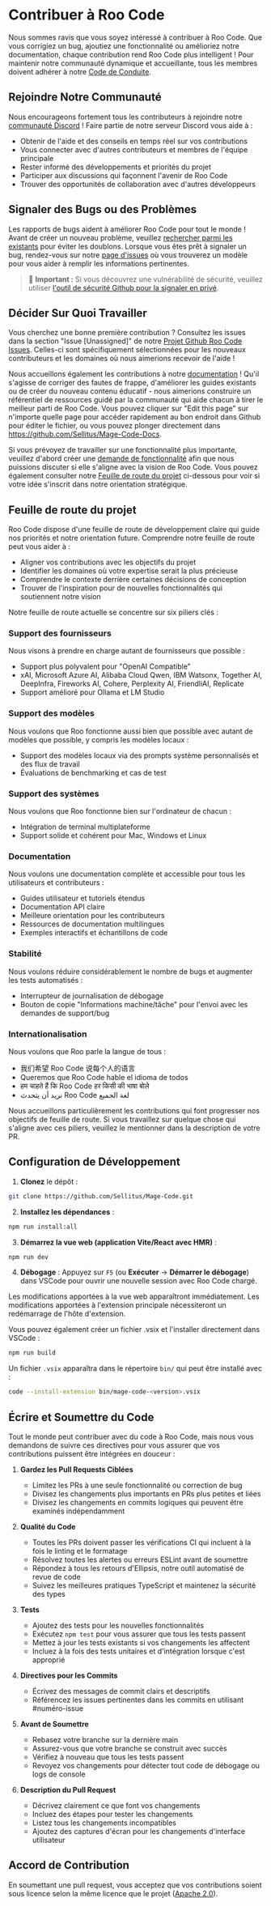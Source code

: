 # Contribuer à Roo Code

Nous sommes ravis que vous soyez intéressé à contribuer à Roo Code. Que vous corrigiez un bug, ajoutiez une fonctionnalité ou amélioriez notre documentation, chaque contribution rend Roo Code plus intelligent ! Pour maintenir notre communauté dynamique et accueillante, tous les membres doivent adhérer à notre [Code de Conduite](CODE_OF_CONDUCT.md).

## Rejoindre Notre Communauté

Nous encourageons fortement tous les contributeurs à rejoindre notre [communauté Discord](https://discord.gg/magecode) ! Faire partie de notre serveur Discord vous aide à :

- Obtenir de l'aide et des conseils en temps réel sur vos contributions
- Vous connecter avec d'autres contributeurs et membres de l'équipe principale
- Rester informé des développements et priorités du projet
- Participer aux discussions qui façonnent l'avenir de Roo Code
- Trouver des opportunités de collaboration avec d'autres développeurs

## Signaler des Bugs ou des Problèmes

Les rapports de bugs aident à améliorer Roo Code pour tout le monde ! Avant de créer un nouveau problème, veuillez [rechercher parmi les existants](https://github.com/Sellitus/Mage-Code/issues) pour éviter les doublons. Lorsque vous êtes prêt à signaler un bug, rendez-vous sur notre [page d'issues](https://github.com/Sellitus/Mage-Code/issues/new/choose) où vous trouverez un modèle pour vous aider à remplir les informations pertinentes.

<blockquote class='warning-note'>
     🔐 <b>Important :</b> Si vous découvrez une vulnérabilité de sécurité, veuillez utiliser <a href="https://github.com/Sellitus/Mage-Code/security/advisories/new">l'outil de sécurité Github pour la signaler en privé</a>.
</blockquote>

## Décider Sur Quoi Travailler

Vous cherchez une bonne première contribution ? Consultez les issues dans la section "Issue [Unassigned]" de notre [Projet Github Roo Code Issues](https://github.com/orgs/Sellitus/projects/1). Celles-ci sont spécifiquement sélectionnées pour les nouveaux contributeurs et les domaines où nous aimerions recevoir de l'aide !

Nous accueillons également les contributions à notre [documentation](https://docs.magecode.com/) ! Qu'il s'agisse de corriger des fautes de frappe, d'améliorer les guides existants ou de créer du nouveau contenu éducatif - nous aimerions construire un référentiel de ressources guidé par la communauté qui aide chacun à tirer le meilleur parti de Roo Code. Vous pouvez cliquer sur "Edit this page" sur n'importe quelle page pour accéder rapidement au bon endroit dans Github pour éditer le fichier, ou vous pouvez plonger directement dans https://github.com/Sellitus/Mage-Code-Docs.

Si vous prévoyez de travailler sur une fonctionnalité plus importante, veuillez d'abord créer une [demande de fonctionnalité](https://github.com/Sellitus/Mage-Code/discussions/categories/feature-requests?discussions_q=is%3Aopen+category%3A%22Feature+Requests%22+sort%3Atop) afin que nous puissions discuter si elle s'aligne avec la vision de Roo Code. Vous pouvez également consulter notre [Feuille de route du projet](#feuille-de-route-du-projet) ci-dessous pour voir si votre idée s'inscrit dans notre orientation stratégique.

## Feuille de route du projet

Roo Code dispose d'une feuille de route de développement claire qui guide nos priorités et notre orientation future. Comprendre notre feuille de route peut vous aider à :

- Aligner vos contributions avec les objectifs du projet
- Identifier les domaines où votre expertise serait la plus précieuse
- Comprendre le contexte derrière certaines décisions de conception
- Trouver de l'inspiration pour de nouvelles fonctionnalités qui soutiennent notre vision

Notre feuille de route actuelle se concentre sur six piliers clés :

### Support des fournisseurs

Nous visons à prendre en charge autant de fournisseurs que possible :

- Support plus polyvalent pour "OpenAI Compatible"
- xAI, Microsoft Azure AI, Alibaba Cloud Qwen, IBM Watsonx, Together AI, DeepInfra, Fireworks AI, Cohere, Perplexity AI, FriendliAI, Replicate
- Support amélioré pour Ollama et LM Studio

### Support des modèles

Nous voulons que Roo fonctionne aussi bien que possible avec autant de modèles que possible, y compris les modèles locaux :

- Support des modèles locaux via des prompts système personnalisés et des flux de travail
- Évaluations de benchmarking et cas de test

### Support des systèmes

Nous voulons que Roo fonctionne bien sur l'ordinateur de chacun :

- Intégration de terminal multiplateforme
- Support solide et cohérent pour Mac, Windows et Linux

### Documentation

Nous voulons une documentation complète et accessible pour tous les utilisateurs et contributeurs :

- Guides utilisateur et tutoriels étendus
- Documentation API claire
- Meilleure orientation pour les contributeurs
- Ressources de documentation multilingues
- Exemples interactifs et échantillons de code

### Stabilité

Nous voulons réduire considérablement le nombre de bugs et augmenter les tests automatisés :

- Interrupteur de journalisation de débogage
- Bouton de copie "Informations machine/tâche" pour l'envoi avec les demandes de support/bug

### Internationalisation

Nous voulons que Roo parle la langue de tous :

- 我们希望 Roo Code 说每个人的语言
- Queremos que Roo Code hable el idioma de todos
- हम चाहते हैं कि Roo Code हर किसी की भाषा बोले
- نريد أن يتحدث Roo Code لغة الجميع

Nous accueillons particulièrement les contributions qui font progresser nos objectifs de feuille de route. Si vous travaillez sur quelque chose qui s'aligne avec ces piliers, veuillez le mentionner dans la description de votre PR.

## Configuration de Développement

1. **Clonez** le dépôt :

```sh
git clone https://github.com/Sellitus/Mage-Code.git
```

2. **Installez les dépendances** :

```sh
npm run install:all
```

3. **Démarrez la vue web (application Vite/React avec HMR)** :

```sh
npm run dev
```

4. **Débogage** :
   Appuyez sur `F5` (ou **Exécuter** → **Démarrer le débogage**) dans VSCode pour ouvrir une nouvelle session avec Roo Code chargé.

Les modifications apportées à la vue web apparaîtront immédiatement. Les modifications apportées à l'extension principale nécessiteront un redémarrage de l'hôte d'extension.

Vous pouvez également créer un fichier .vsix et l'installer directement dans VSCode :

```sh
npm run build
```

Un fichier `.vsix` apparaîtra dans le répertoire `bin/` qui peut être installé avec :

```sh
code --install-extension bin/mage-code-<version>.vsix
```

## Écrire et Soumettre du Code

Tout le monde peut contribuer avec du code à Roo Code, mais nous vous demandons de suivre ces directives pour vous assurer que vos contributions puissent être intégrées en douceur :

1. **Gardez les Pull Requests Ciblées**

    - Limitez les PRs à une seule fonctionnalité ou correction de bug
    - Divisez les changements plus importants en PRs plus petites et liées
    - Divisez les changements en commits logiques qui peuvent être examinés indépendamment

2. **Qualité du Code**

    - Toutes les PRs doivent passer les vérifications CI qui incluent à la fois le linting et le formatage
    - Résolvez toutes les alertes ou erreurs ESLint avant de soumettre
    - Répondez à tous les retours d'Ellipsis, notre outil automatisé de revue de code
    - Suivez les meilleures pratiques TypeScript et maintenez la sécurité des types

3. **Tests**

    - Ajoutez des tests pour les nouvelles fonctionnalités
    - Exécutez `npm test` pour vous assurer que tous les tests passent
    - Mettez à jour les tests existants si vos changements les affectent
    - Incluez à la fois des tests unitaires et d'intégration lorsque c'est approprié

4. **Directives pour les Commits**

    - Écrivez des messages de commit clairs et descriptifs
    - Référencez les issues pertinentes dans les commits en utilisant #numéro-issue

5. **Avant de Soumettre**

    - Rebasez votre branche sur la dernière main
    - Assurez-vous que votre branche se construit avec succès
    - Vérifiez à nouveau que tous les tests passent
    - Revoyez vos changements pour détecter tout code de débogage ou logs de console

6. **Description du Pull Request**
    - Décrivez clairement ce que font vos changements
    - Incluez des étapes pour tester les changements
    - Listez tous les changements incompatibles
    - Ajoutez des captures d'écran pour les changements d'interface utilisateur

## Accord de Contribution

En soumettant une pull request, vous acceptez que vos contributions soient sous licence selon la même licence que le projet ([Apache 2.0](../LICENSE)).
